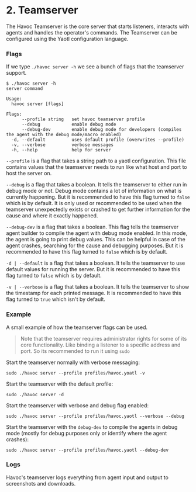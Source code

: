 # 2. Teamserver

The Havoc Teamserver is the core server that starts listeners, interacts with agents and handles the operator's commands. 
The Teamserver can be configured using the Yaotl configuration language. 

### Flags

If we type `./havoc server -h` we see a bunch of flags that the teamserver support.
```
$ ./havoc server -h
server command

Usage:
  havoc server [flags]

Flags:
      --profile string   set havoc teamserver profile
      --debug            enable debug mode
      --debug-dev        enable debug mode for developers (compiles the agent with the debug mode/macro enabled)
  -d, --default          uses default profile (overwrites --profile)
  -v, --verbose          verbose messages
  -h, --help             help for server
```

`--profile` is a flag that takes a string path to a yaotl configuration. This file contains values that the teamserver needs to run like what host and port to host the server on. 

`--debug` is a flag that takes a boolean. It tells the teamserver to either run in debug mode or not. Debug mode contains a lot of information on what is currently happening. But it is recommended to have this flag turned to `false` which is by default. 
It is only used or recommended to be used when the teamserver unexpectedly exists or crashed to get further information for the cause and where it exactly happened. 

`--debug-dev` is a flag that takes a boolean. This flag tells the teamserver agent builder to compile the agent with debug mode enabled. In this mode, the agent is going to print debug values. This can be helpful in case of the agent crashes, searching for the cause and debugging purposes. But it is recommended to have this flag turned to `false` which is by default. 

`-d | --default` is a flag that takes a boolean. It tells the teamserver to use default values for running the server. But it is recommended to have this flag turned to `false` which is by default. 

`-v | --verbose` is a flag that takes a boolean. It tells the teamserver to show the timestamp for each printed message. It is recommended to have this flag turned to `true` which isn't by default. 

### Example
A small example of how the teamserver flags can be used. <br>
> Note that the teamserver requires administrator rights for some of its core functionality. Like binding a listener to a specific address and port. So its recommended to run it using `sudo`

Start the teamserver normally with verbose messaging:
```
sudo ./havoc server --profile profiles/havoc.yoatl -v
```

Start the teamserver with the default profile:
```
sudo ./havoc server -d
```

Start the teamserver with verbose and debug flag enabled: 
```
sudo ./havoc server --profile profiles/havoc.yaotl --verbose --debug
```

Start the teamserver with the `debug-dev` to compile the agents in debug mode (mostly for debug purposes only or identify where the agent crashes): 
```
sudo ./havoc server --profile profiles/havoc.yaotl --debug-dev
```

### Logs

Havoc's teamserver logs everything from agent input and output to screenshots and downloads. 